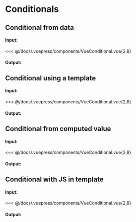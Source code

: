 # Conditionals

## Conditional from data

#### Input:

<<< @/docs/.vuepress/components/VueConditional.vue{2,8}

#### Output:

<VueConditional />

## Conditional using a template

#### Input:

<<< @/docs/.vuepress/components/VueConditional.vue{2,8}

#### Output:

<VueConditional />

## Conditional from computed value

#### Input:

<<< @/docs/.vuepress/components/VueConditional.vue{2,8}

#### Output:

<VueConditional />

## Conditional with JS in template

#### Input:

<<< @/docs/.vuepress/components/VueConditional.vue{2,8}

#### Output:

<VueConditional />
